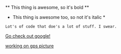 ** This thing is awesome, so it's bold **
* This thing is awesome too, so not it's italic *

```
Lot's of code that doe's a lot of stuff. I swear.
```
[Go check out google!](www.google.com)

[working on gps picture](gps.jpg)
